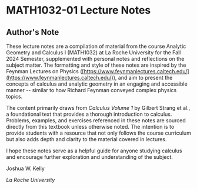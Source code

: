 # MATH1032-01 Lecture Notes

## Author's Note
These lecture notes are a compilation of material from the course Analytic Geometry and Calculus I (MATH1032) at La Roche University for the Fall 2024 Semester, supplemented with personal notes and reflections on the subject matter. The formatting and style of these notes are inspired by the Feynman Lectures on Physics ([https://www.feynmanlectures.caltech.edu/](https://www.feynmanlectures.caltech.edu/)), and aim to present the concepts of calculus and analytic geometry in an engaging and accessible manner -- similar to how Richard Feynman conveyed complex physics topics.

The content primarily draws from _Calculus Volume 1_ by Gilbert Strang et al., a foundational text that provides a thorough introduction to calculus. Problems, examples, and exercises referenced in these notes are sourced directly from this textbook unless otherwise noted. The intention is to provide students with a resource that not only follows the course curriculum but also adds depth and clarity to the material covered in lectures.

I hope these notes serve as a helpful guide for anyone studying calculus and encourage further exploration and understanding of the subject.

Joshua W. Kelly

_La Roche University_
